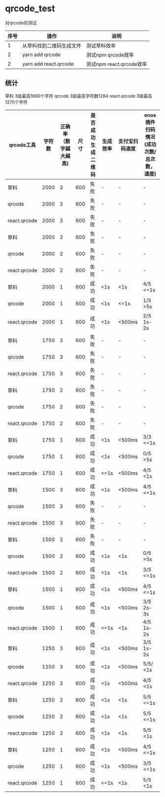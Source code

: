 # qrcode_test

对qrcode的测试

| 序号 | 操作 | 说明 |
|-----|------|----|
| 1 | 从草料找到二维码生成文件 | 测试草料效率 |
| 2 | yarn add qrcode | 测试npm qrcode效率 |
| 2 | yarn add react.qrcode | 测试npm react.qrcode效率 |

## 统计

草料 3级最高1660个字符
qrcode 3级最高字符数1284
react.qrcode 3级最高1270个字符

| qrcode工具 | 字符数 | 正确率（数字越大越高) | 尺寸 | 是否成功生成二维码 | 生成效率 | 支付宝扫码速度 | enos插件扫码情况(成功次数/总次数，速度) |
|-----|------|----|----|----|----|----|----|
| 草料 | 2000 | 3 | 600 | 失败 | - | - | - |
| qrcode | 2000 | 3 | 600 | 失败 | - | - | - |
| react.qrcode | 2000 | 3 | 600 | 失败 | - | - | - |
| 草料 | 2000 | 2 | 600 | 失败 | - | - | - |
| qrcode | 2000 | 2 | 600 | 失败 | - | - | - |
| react.qrcode | 2000 | 2 | 600 | 失败 | - | - | - |
| 草料 | 2000 | 1 | 600 | 成功 | <1s | <1s | 4/5 <=1s |
| qrcode | 2000 | 1 | 600 | 成功 | <1s | <=1s | 1/5 >5s |
| react.qrcode | 2000 | 1 | 600 | 成功 | <1s | <500ms | 2/5 1s-2s |
| 草料 | 1750 | 3 | 600 | 失败 | - | - | - |
| qrcode | 1750 | 3 | 600 | 失败 | - | - | - |
| react.qrcode | 1750 | 3 | 600 | 失败 | - | - | - |
| 草料 | 1750 | 2 | 600 | 失败 | - | - | - |
| qrcode | 1750 | 2 | 600 | 失败 | - | - | - |
| react.qrcode | 1750 | 2 | 600 | 失败 | - | - | - |
| 草料 | 1750 | 1 | 600 | 成功 | <1s | <500ms | 3/3 <=1s |
| qrcode | 1750 | 1 | 600 | 成功 | <1s | <500ms | 0/5 >5s |
| react.qrcode | 1750 | 1 | 600 | 成功 | <=1s | <500ms | 4/5 <1s |
| 草料 | 1500 | 3 | 600 | 成功 | <1s | <500ms | 4/5 <=1s |
| qrcode | 1500 | 3 | 600 | 失败 | - | - | - |
| react.qrcode | 1500 | 3 | 600 | 失败 | - | - | - |
| 草料 | 1500 | 2 | 600 | 失败 | - | - | - |
| qrcode | 1500 | 2 | 600 | 成功 | <1s | <1s | 0/5 >5s |
| react.qrcode | 1500 | 2 | 600 | 成功 | <1s | <1s | 3/5 <=1s |
| 草料 | 1500 | 1 | 600 | 成功 | <1s | <500ms | 4/5 <=1s |
| qrcode | 1500 | 1 | 600 | 成功 | <1s | <500ms | 3/5 2s-3s |
| react.qrcode | 1500 | 1 | 600 | 成功 | <=1s | <1s | 4/5 1s-2s |
| 草料 | 1250 | 3 | 600 | 成功 | <1s | <500ms | 3/5 1s-2s |
| qrcode | 1250 | 3 | 600 | 成功 | <1s | <500ms | 5/5/ <1s |
| react.qrcode | 1250 | 3 | 600 | 成功 | <1s | <500ms | 4/5 <1s |
| 草料 | 1250 | 2 | 600 | 成功 | <1s | <1s | 5/5 <=1s |
| qrcode | 1250 | 2 | 600 | 成功 | <1s | <1s | 5/5 <=1s |
| react.qrcode | 1250 | 2 | 600 | 成功 | <1s | <1s | 5/5 <1s |
| 草料 | 1250 | 1 | 600 | 成功 | <1s | <500ms | 4/5 <=1s |
| qrcode | 1250 | 1 | 600 | 成功 | <1s | <500ms | 3/5 <=1s |
| react.qrcode | 1250 | 1 | 600 | 成功 | <=1s | <1s | 5/5 <1s |
